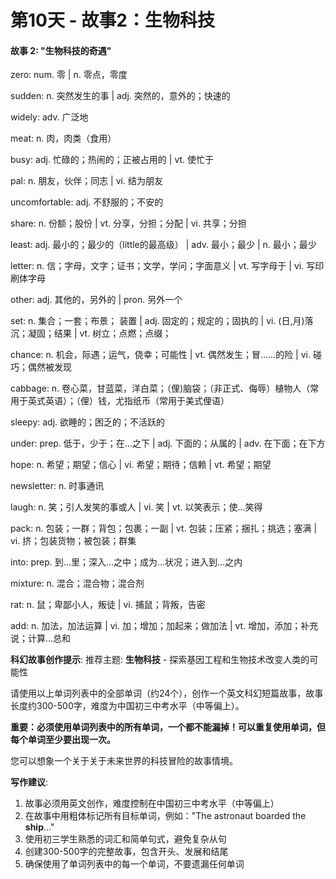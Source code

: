 # 第10天 - 故事2：生物科技

#### 故事 2: "生物科技的奇遇"

zero: num. 零 | n. 零点，零度

sudden: n. 突然发生的事 | adj. 突然的，意外的；快速的

widely: adv. 广泛地

meat: n. 肉，肉类（食用）

busy: adj. 忙碌的；热闹的；正被占用的 | vt. 使忙于

pal: n. 朋友，伙伴；同志 | vi. 结为朋友

uncomfortable: adj. 不舒服的；不安的

share: n. 份额；股份 | vt. 分享，分担；分配 | vi. 共享；分担

least: adj. 最小的；最少的（little的最高级） | adv. 最小；最少 | n. 最小；最少

letter: n. 信；字母，文字；证书；文学，学问；字面意义 | vt. 写字母于 | vi. 写印刷体字母

other: adj. 其他的，另外的 | pron. 另外一个

set: n.  集合；一套；布景； 装置 | adj. 固定的；规定的；固执的 | vi. (日,月)落沉；凝固；结果 | vt. 树立；点燃；点缀；

chance: n. 机会，际遇；运气，侥幸；可能性 | vt. 偶然发生；冒……的险 | vi. 碰巧；偶然被发现

cabbage: n. 卷心菜，甘蓝菜，洋白菜；（俚)脑袋；（非正式、侮辱）植物人（常用于英式英语）；（俚）钱，尤指纸币（常用于美式俚语）

sleepy: adj. 欲睡的；困乏的；不活跃的

under: prep. 低于，少于；在...之下 | adj. 下面的；从属的 | adv. 在下面；在下方

hope: n. 希望；期望；信心 | vi. 希望；期待；信赖 | vt. 希望；期望

newsletter: n. 时事通讯

laugh: n. 笑；引人发笑的事或人 | vi. 笑 | vt. 以笑表示；使…笑得

pack: n. 包装；一群；背包；包裹；一副 | vt. 包装；压紧；捆扎；挑选；塞满 | vi. 挤；包装货物；被包装；群集

into: prep. 到…里；深入…之中；成为…状况；进入到…之内

mixture: n. 混合；混合物；混合剂

rat: n. 鼠；卑鄙小人，叛徒 | vi. 捕鼠；背叛，告密

add: n. 加法，加法运算 | vi. 加；增加；加起来；做加法 | vt. 增加，添加；补充说；计算…总和

**科幻故事创作提示**:
推荐主题: **生物科技** - 探索基因工程和生物技术改变人类的可能性

请使用以上单词列表中的全部单词（约24个），创作一个英文科幻短篇故事，故事长度约300-500字，难度为中国初三中考水平（中等偏上）。

**重要：必须使用单词列表中的所有单词，一个都不能漏掉！可以重复使用单词，但每个单词至少要出现一次。**

您可以想象一个关于关于未来世界的科技冒险的故事情境。

**写作建议**: 
1. 故事必须用英文创作，难度控制在中国初三中考水平（中等偏上）
2. 在故事中用粗体标记所有目标单词，例如："The astronaut boarded the **ship**..."
3. 使用初三学生熟悉的词汇和简单句式，避免复杂从句
4. 创建300-500字的完整故事，包含开头、发展和结尾
5. 确保使用了单词列表中的每一个单词，不要遗漏任何单词
